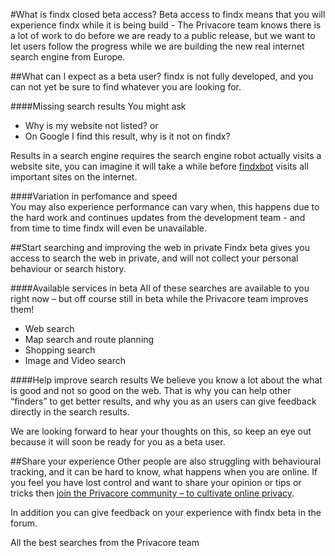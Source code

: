 #What is findx closed beta access?
Beta access to findx means that you will experience findx  while it is being build - The Privacore team knows there is a lot of work to do before we are ready to a public release, but we want to let users follow the progress while we are building the new real internet search engine from Europe.

##What can I expect as a beta user?
findx is not fully developed, and you can not yet be sure to find whatever you are looking for.

####Missing search results
You might ask  

* Why is my website not listed? or 
* On Google I find this result, why is it not on findx?

Results in a search engine requires the search engine robot actually visits a website site, you can imagine it will take a while before [findxbot](http://www.findxbot.com) visits all important sites on the internet. 

####Variation in perfomance and speed  
You may also experience performance can vary when, this happens due to the hard work and continues updates from the development team - and from time to time findx will even be unavailable.
 
##Start searching and improving the web in private
Findx beta gives you access to search the web in private, and will not collect your personal behaviour or search history.

####Available services in beta 
All of these searches are available to you right now – but off course still in beta while the Privacore team improves them!  

* Web search
* Map search and route planning
* Shopping search
* Image and Video search

####Help improve search results 
We believe you know a lot about the what is good and not so good on the web. That is why you can help other “finders” to get better results, and why you as an users can give feedback directly in the search results.

We are looking forward to hear your thoughts on this, so keep an eye out because it will soon be ready for you as a beta user.
 


##Share your experience
Other people are also struggling with behavioural tracking, and it can be hard to know, what happens when you are online. If you feel you have lost control and want to share your opinion or tips or tricks then [join the Privacore community – to cultivate online privacy](https://forum.privacore.com).
 
In addition you can give feedback on your experience with findx beta in the forum.
 
All the best searches from the Privacore team
